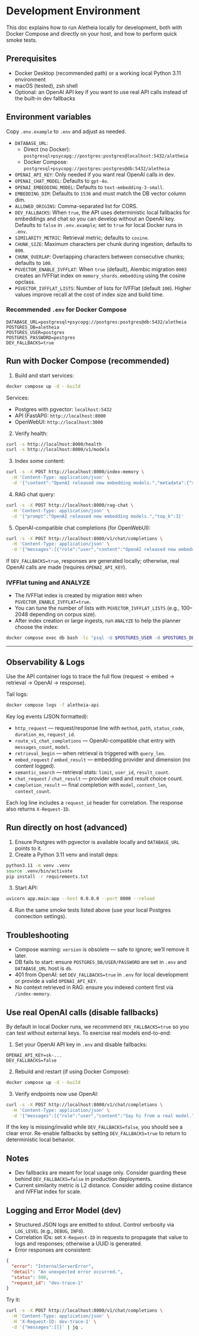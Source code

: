 # Development Environment

This doc explains how to run Aletheia locally for development, both with Docker Compose and directly on your host, and how to perform quick smoke tests.

## Prerequisites

- Docker Desktop (recommended path) or a working local Python 3.11 environment
- macOS (tested), zsh shell
- Optional: an OpenAI API key if you want to use real API calls instead of the built-in dev fallbacks

## Environment variables

Copy `.env.example` to `.env` and adjust as needed.

- `DATABASE_URL`:
  - Direct (no Docker): `postgresql+psycopg://postgres:postgres@localhost:5432/aletheia`
  - Docker Compose: `postgresql+psycopg://postgres:postgres@db:5432/aletheia`
- `OPENAI_API_KEY`: Only needed if you want real OpenAI calls in dev.
- `OPENAI_CHAT_MODEL`: Defaults to `gpt-4o`.
- `OPENAI_EMBEDDING_MODEL`: Defaults to `text-embedding-3-small`.
- `EMBEDDING_DIM`: Defaults to `1536` and must match the DB vector column dim.
- `ALLOWED_ORIGINS`: Comma-separated list for CORS.
- `DEV_FALLBACKS`: When `true`, the API uses deterministic local fallbacks for embeddings and chat so you can develop without an OpenAI key. Defaults to `false` in `.env.example`; set to `true` for local Docker runs in `.env`.
- `SIMILARITY_METRIC`: Retrieval metric; defaults to `cosine`.
- `CHUNK_SIZE`: Maximum characters per chunk during ingestion; defaults to `800`.
- `CHUNK_OVERLAP`: Overlapping characters between consecutive chunks; defaults to `100`.
 - `PGVECTOR_ENABLE_IVFFLAT`: When `true` (default), Alembic migration `0003` creates an IVFFlat index on `memory_shards.embedding` using the cosine opclass.
 - `PGVECTOR_IVFFLAT_LISTS`: Number of lists for IVFFlat (default `100`). Higher values improve recall at the cost of index size and build time.

### Recommended `.env` for Docker Compose

```
DATABASE_URL=postgresql+psycopg://postgres:postgres@db:5432/aletheia
POSTGRES_DB=aletheia
POSTGRES_USER=postgres
POSTGRES_PASSWORD=postgres
DEV_FALLBACKS=true
```

## Run with Docker Compose (recommended)

1) Build and start services:

```bash
docker compose up -d --build
```

Services:
- Postgres with pgvector: `localhost:5432`
- API (FastAPI): `http://localhost:8000`
- OpenWebUI: `http://localhost:3000`

2) Verify health:

```bash
curl -s http://localhost:8000/health
curl -s http://localhost:8000/v1/models
```

3) Index some content:

```bash
curl -s -X POST http://localhost:8000/index-memory \
  -H 'Content-Type: application/json' \
  -d '{"content":"OpenAI released new embedding models.","metadata":{"source":"smoke-test"}}'
```

4) RAG chat query:

```bash
curl -s -X POST http://localhost:8000/rag-chat \
  -H 'Content-Type: application/json' \
  -d '{"prompt":"OpenAI released new embedding models.","top_k":3}'
```

5) OpenAI-compatible chat completions (for OpenWebUI):

```bash
curl -s -X POST http://localhost:8000/v1/chat/completions \
  -H 'Content-Type: application/json' \
  -d '{"messages":[{"role":"user","content":"OpenAI released new embedding models."}]}'
```

If `DEV_FALLBACKS=true`, responses are generated locally; otherwise, real OpenAI calls are made (requires `OPENAI_API_KEY`).

### IVFFlat tuning and ANALYZE

- The IVFFlat index is created by migration `0003` when `PGVECTOR_ENABLE_IVFFLAT=true`.
- You can tune the number of lists with `PGVECTOR_IVFFLAT_LISTS` (e.g., 100–2048 depending on corpus size).
- After index creation or large ingests, run `ANALYZE` to help the planner choose the index:

```bash
docker compose exec db bash -lc "psql -U $POSTGRES_USER -d $POSTGRES_DB -c 'ANALYZE memory_shards'"
```

---

## Observability & Logs

Use the API container logs to trace the full flow (request → embed → retrieval → OpenAI → response).

Tail logs:

```bash
docker compose logs -f aletheia-api
```

Key log events (JSON formatted):
- `http_request` — request/response line with `method`, `path`, `status_code`, `duration_ms`, `request_id`.
- `route_v1_chat_completions` — OpenAI-compatible chat entry with `messages_count`, `model`.
- `retrieval_begin` — when retrieval is triggered with `query_len`.
- `embed_request` / `embed_result` — embedding provider and dimension (no content logged).
- `semantic_search` — retrieval stats: `limit`, `user_id`, `result_count`.
- `chat_request` / `chat_result` — provider used and result choice count.
- `completion_result` — final completion with `model`, `content_len`, `context_count`.

Each log line includes a `request_id` header for correlation. The response also returns `X-Request-ID`.

## Run directly on host (advanced)

1) Ensure Postgres with pgvector is available locally and `DATABASE_URL` points to it.
2) Create a Python 3.11 venv and install deps:

```bash
python3.11 -m venv .venv
source .venv/bin/activate
pip install -r requirements.txt
```

3) Start API:

```bash
uvicorn app.main:app --host 0.0.0.0 --port 8000 --reload
```

4) Run the same smoke tests listed above (use your local Postgres connection settings).

## Troubleshooting

- Compose warning: `version` is obsolete — safe to ignore; we’ll remove it later.
- DB fails to start: ensure `POSTGRES_DB/USER/PASSWORD` are set in `.env` and `DATABASE_URL` host is `db`.
- 401 from OpenAI: set `DEV_FALLBACKS=true` in `.env` for local development or provide a valid `OPENAI_API_KEY`.
- No context retrieved in RAG: ensure you indexed content first via `/index-memory`.

## Use real OpenAI calls (disable fallbacks)

By default in local Docker runs, we recommend `DEV_FALLBACKS=true` so you can test without external keys. To exercise real models end-to-end:

1) Set your OpenAI API key in `.env` and disable fallbacks:

```
OPENAI_API_KEY=sk-...
DEV_FALLBACKS=false
```

2) Rebuild and restart (if using Docker Compose):

```bash
docker compose up -d --build
```

3) Verify endpoints now use OpenAI:

```bash
curl -s -X POST http://localhost:8000/v1/chat/completions \
  -H 'Content-Type: application/json' \
  -d '{"messages":[{"role":"user","content":"Say hi from a real model."}]}' | jq .
```

If the key is missing/invalid while `DEV_FALLBACKS=false`, you should see a clear error. Re-enable fallbacks by setting `DEV_FALLBACKS=true` to return to deterministic local behavior.

## Notes

- Dev fallbacks are meant for local usage only. Consider guarding these behind `DEV_FALLBACKS=false` in production deployments.
- Current similarity metric is L2 distance. Consider adding cosine distance and IVFFlat index for scale.

## Logging and Error Model (dev)

- Structured JSON logs are emitted to stdout. Control verbosity via `LOG_LEVEL` (e.g., `DEBUG`, `INFO`).
- Correlation IDs: set `X-Request-ID` in requests to propagate that value to logs and responses; otherwise a UUID is generated.
- Error responses are consistent:

```json
{
  "error": "InternalServerError",
  "detail": "An unexpected error occurred.",
  "status": 500,
  "request_id": "dev-trace-1"
}
```

Try it:

```bash
curl -s -X POST http://localhost:8000/v1/chat/completions \
  -H 'Content-Type: application/json' \
  -H 'X-Request-ID: dev-trace-1' \
  -d '{"messages":[]}' | jq .
```
